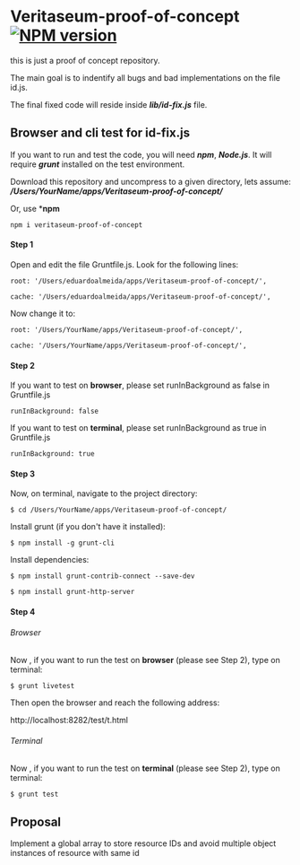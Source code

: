 # Veritaseum-proof-of-concept  [![NPM version](https://badge.fury.io/js/veritaseum-proof-of-concept.png)](http://badge.fury.io/js/veritaseum-proof-of-concept)

this is just a proof of concept repository.

The main goal is to indentify all bugs and bad implementations on the file id.js.

The final fixed code will reside inside ***lib/id-fix.js*** file.


##  Browser and cli test for id-fix.js

If you want to run and test the code, you will need ***npm***, ***Node.js***. It will require ***grunt*** installed on the test environment.

Download this repository and uncompress to a given directory, lets assume: ***/Users/YourName/apps/Veritaseum-proof-of-concept/***

Or, use ***npm**

    npm i veritaseum-proof-of-concept


#### Step 1

Open and edit the file Gruntfile.js. Look for the following lines:

    root: '/Users/eduardoalmeida/apps/Veritaseum-proof-of-concept/',

    cache: '/Users/eduardoalmeida/apps/Veritaseum-proof-of-concept/',

Now change it to:

    root: '/Users/YourName/apps/Veritaseum-proof-of-concept/',

    cache: '/Users/YourName/apps/Veritaseum-proof-of-concept/',

#### Step 2

If you want to test on **browser**, please set runInBackground as false in Gruntfile.js

    runInBackground: false

If you want to test on **terminal**, please set runInBackground as true in Gruntfile.js

    runInBackground: true

#### Step 3

Now, on terminal, navigate to the project directory:

    $ cd /Users/YourName/apps/Veritaseum-proof-of-concept/

Install grunt (if you don't have it installed):

    $ npm install -g grunt-cli

Install dependencies:

    $ npm install grunt-contrib-connect --save-dev

    $ npm install grunt-http-server

#### Step 4

###### Browser

Now , if you want to run the test on **browser** (please see Step 2), type on terminal:

    $ grunt livetest

Then open the browser and reach the following address: 

http://localhost:8282/test/t.html

###### Terminal

Now , if you want to run the test on **terminal** (please see Step 2), type on terminal:

    $ grunt test





## Proposal

Implement a global array to store resource IDs and avoid multiple object instances of resource with same id
